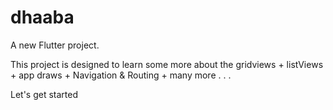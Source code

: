 # dhaaba

A new Flutter project.

This project is designed to learn some more about the gridviews + listViews + app draws + Navigation & Routing + many more . . . 

Let's get started
